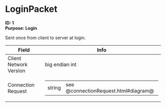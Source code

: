 # LoginPacket

**ID: 1**  
**Purpose: Login**  

Sent once from client to server at login.

<table><thead><tr><th>Field</th><th>Info</th></tr></thead><tbody>
<tr><td>Client Network Version</td><td>big endian int</td></tr>
<tr><td>Connection Request</td><td><table><tbody><tr><td>string</td><td>see @connectionRequest.html#diagram@</td></tr></tbody></table></td></tr>
</tbody></table>